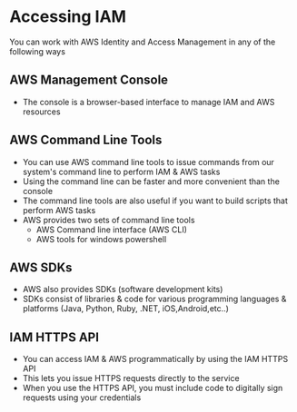 # Accessing IAM

You can work with AWS Identity and Access Management in any of the following ways

## AWS Management Console

* The console is a browser-based interface to manage IAM and AWS resources

## AWS Command Line Tools

* You can use AWS command line tools to issue commands from our system's command line to perform IAM & AWS tasks
* Using the command line can be faster and more convenient than the console
* The command line tools are also useful if you want to build scripts that perform AWS tasks
* AWS provides two sets of command line tools
    - AWS Command line interface (AWS CLI)
    - AWS tools for windows powershell

## AWS SDKs

* AWS also provides SDKs (software development kits) 
* SDKs consist of libraries & code for various programming languages & platforms (Java, Python, Ruby, .NET, iOS,Android,etc..)

## IAM HTTPS API

* You can access IAM & AWS programmatically by using the IAM HTTPS API
* This lets you issue HTTPS requests directly to the service
* When you use the HTTPS API, you must include code to digitally sign requests using your credentials